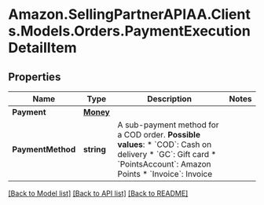 # Amazon.SellingPartnerAPIAA.Clients.Models.Orders.PaymentExecutionDetailItem
## Properties

Name | Type | Description | Notes
------------ | ------------- | ------------- | -------------
**Payment** | [**Money**](Money.md) |  | 
**PaymentMethod** | **string** | A sub-payment method for a COD order.  **Possible values**: * &#x60;COD&#x60;: Cash on delivery  * &#x60;GC&#x60;: Gift card  * &#x60;PointsAccount&#x60;: Amazon Points * &#x60;Invoice&#x60;: Invoice | 

[[Back to Model list]](../README.md#documentation-for-models) [[Back to API list]](../README.md#documentation-for-api-endpoints) [[Back to README]](../README.md)

